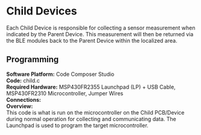 # Child Devices
Each Child Device is responsible for collecting a sensor measurement when indicated by the Parent Device. This measurement will then be returned via the BLE modules back to the Parent Device within the localized area. 


## Programming

**Software Platform:** Code Composer Studio \
**Code:** child.c \
**Required Hardware:** MSP430FR2355 Launchpad (LP) + USB Cable, MSP430FR2310 Microcontroller, Jumper Wires \
**Connections:** \
**Overview:** \
This code is what is run on the microcontroller on the Child PCB/Device during normal operation for collecting and communicating data. The Launchpad is used to program the target microcontroller.
